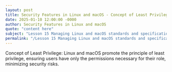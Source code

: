 ```yaml
---
layout: post
title: Security Features in Linux and macOS - Concept of Least Privilege
date: 2025-01-10 12:00:00 -0000
author: Security Features in Linux and macOS
quote: "content here"
subject: "Lesson 15 Managing Linux and macOS standards and specifications"
permalink: "/Lesson 15 Managing Linux and macOS standards and specifications/Security Features in Linux and macOS/Security Features in Linux and macOS - Concept of Least Privilege"
---
```


Concept of Least Privilege: Linux and macOS promote the principle of least privilege, ensuring users have only the permissions necessary for their role, minimizing security risks.
